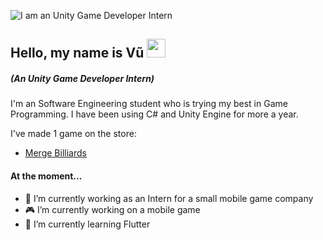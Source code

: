 ![I am an Unity Game Developer Intern](https://i.ibb.co/4tvTGJk/Red-Orange-Abstract-Modern-Shapes-General-Twitch-Banner.png)


## Hello, my name is Vũ <img src="https://raw.githubusercontent.com/MartinHeinz/MartinHeinz/master/wave.gif" width="30px">

##### *(An Unity Game Developer Intern)*

I'm an Software Engineering student who is trying my best in Game Programming. I have been using C# and Unity Engine for more a year.

I've made 1 game on the store:
* [Merge Billiards](https://play.google.com/store/apps/details?id=com.merge.billard)

#### At the moment...
- 🏢 I’m currently working as an Intern for a small mobile game company
- 🎮 I’m currently working on a mobile game 
- 🌱 I’m currently learning Flutter 




